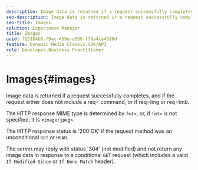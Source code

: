 ```yaml
---
description: Image data is returned if a request successfully completes, and if the request either does not include a req= command, or if req=img or req=tmb.
seo-description: Image data is returned if a request successfully completes, and if the request either does not include a req= command, or if req=img or req=tmb.
seo-title: Images
solution: Experience Manager
title: Images
uuid: 715154b6-f9ac-459e-a566-f78a4ca4580d
feature: Dynamic Media Classic,SDK/API
role: Developer,Business Practitioner
---
```


# Images{#images}

Image data is returned if a request successfully completes, and if the request either does not include a req= command, or if req=img or req=tmb.

The HTTP response MIME type is determined by `fmt=`, or, if `fmt=` is not specified, it is `<image/jpeg>`.

The HTTP response status is '200 OK' if the request method was an unconditional `GET` or `HEAD`.

The server may reply with status '304' (not modified) and not return any image data in response to a conditional `GET` request (which includes a valid `If-Modified-Since` or `If-None-Match` header). 
